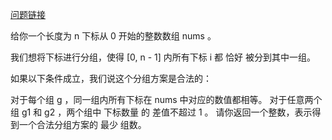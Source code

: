 [问题链接](https://leetcode.cn/problems/minimum-number-of-groups-to-create-a-valid-assignment/description/)

给你一个长度为 n 下标从 0 开始的整数数组 nums 。

我们想将下标进行分组，使得 [0, n - 1] 内所有下标 i 都 恰好 被分到其中一组。

如果以下条件成立，我们说这个分组方案是合法的：

对于每个组 g ，同一组内所有下标在 nums 中对应的数值都相等。
对于任意两个组 g1 和 g2 ，两个组中 下标数量 的 差值不超过 1 。
请你返回一个整数，表示得到一个合法分组方案的 最少 组数。


